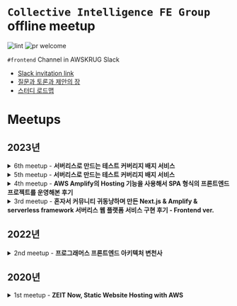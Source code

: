 # `Collective Intelligence FE Group` offline meetup

![lint](https://github.com/public-frontend-group/meetup/workflows/lint/badge.svg)
![pr welcome](https://img.shields.io/badge/issues-welcome-18ffff.svg)

`#frontend` Channel in AWSKRUG Slack

- [Slack invitation link](http://slack.awskr.org)
- [질문과 토론과 제안의 장](https://github.com/public-frontend-group/meetup/issues)
- [스터디 로드맵](https://github.com/orgs/public-frontend-group/projects/1)

# Meetups

## 2023년 

<details>
  <summary>6th meetup - <b>서버리스로 만드는 테스트 커버리지 배지 서비스</b></summary>

  ### `6th meetup`
  - **주최**
    - [2023년 04월 05일 / 프로그래머스](https://www.meetup.com/ko-KR/awskrug/events/292358230/)
  - **주제**
    - 발표
      - [`Florian Ludot (Florian Ludot@Slack)`](https://florianldt.com/)님 - [스토리북: UI 개발 프로세스를 간소화시키는 스토리북 전반적인 소개](https://docs.google.com/presentation/d/1t3Hcpeo_DfmhtbEs1JKas-tOlagahEpp)


  &nbsp;&nbsp;&nbsp;&nbsp;&nbsp;&nbsp;&nbsp;&nbsp;
  <img src="https://scontent-ssn1-1.xx.fbcdn.net/v/t39.30808-6/336269517_185298034308637_675844167759478748_n.jpg?_nc_cat=104&ccb=1-7&_nc_sid=5cd70e&_nc_ohc=CvwrkHjHfecAX9_dL9_&_nc_ht=scontent-ssn1-1.xx&oh=00_AfC1FkhJX1kexMZTybP1nUKRaPY3Dn10rTC_ynG85lY0wg&oe=6434E61D" width="350"/>
  <img src="https://scontent-ssn1-1.xx.fbcdn.net/v/t39.30808-6/336670055_559839062907721_7253057857121961629_n.jpg?_nc_cat=103&ccb=1-7&_nc_sid=5cd70e&_nc_ohc=itO8cvnktY4AX-90WZ7&_nc_ht=scontent-ssn1-1.xx&oh=00_AfCVqvORNIhzT1C_DmbWsrps5S7yvUlO-SICSnoiaJXB5g&oe=643553C4" width="350"/>
  <img src="https://scontent-ssn1-1.xx.fbcdn.net/v/t39.30808-6/336211032_139929648843390_4060500472326014533_n.jpg?_nc_cat=110&ccb=1-7&_nc_sid=5cd70e&_nc_ohc=MW8MZigP9N8AX__ndtL&_nc_ht=scontent-ssn1-1.xx&oh=00_AfAOzvyTHF8vGBM03RN24P5_6HCiCu8MOv-rCWxjBXQoUA&oe=6434D089" width="350"/>
  <img src="https://scontent-ssn1-1.xx.fbcdn.net/v/t39.30808-6/336532398_581787884014898_8472105990660617117_n.jpg?_nc_cat=102&ccb=1-7&_nc_sid=5cd70e&_nc_ohc=Zzh1j765tNYAX-eKE85&_nc_ht=scontent-ssn1-1.xx&oh=00_AfAs4y1dP_09iGY_yb7M8sG1yyHXMSnU3HXzsC1AZEbXJQ&oe=6434E81D" width="350"/>
</details>

<details>
  <summary>5th meetup - <b>서버리스로 만드는 테스트 커버리지 배지 서비스</b></summary>

  ### `5th meetup`
  - **주최**
    - [2023년 03월 08일 / 프로그래머스](https://www.meetup.com/ko-KR/awskrug/events/291635141/)
  - **주제**
    - 발표
      - [`박성천 (Park Sungchun@Slack)`](https://www.meetup.com/ko-KR/awskrug/members/379333254/profile)님 - [서버리스로 만드는 테스트 커버리지 배지 서비스](./keynotes/230308_serverless_test_coverage_badge_service.pdf)
      - **발표 코드**: https://gitlab.com/new.sungchuni/coverages


  &nbsp;&nbsp;&nbsp;&nbsp;&nbsp;&nbsp;&nbsp;&nbsp;
  <img src="https://secure.meetupstatic.com/photos/event/8/0/d/1/highres_511172977.webp?w=1920" width="350"/>
</details>

<details>
  <summary>4th meetup - <b>AWS Amplify의 Hosting 기능을 사용해서 SPA 형식의 프론트엔드 프로젝트를 운영해본 후기</b></summary>

  ### `4th meetup`
  - **주최**
    - [2023년 02월 01일 / 프로그래머스](https://www.meetup.com/ko-KR/awskrug/events/291017042)
  - **주제**
    - Lightening Talk
      - 김영익님 - 구디모임 소개, 라이트닝토크 사은품 증정
      - 박찬민님 - '이런 리더/동료/팀원과 일하고 싶다'에 대한 토론 & '코드리뷰에서 무엇을 신경쓰는가'에 대한 토론
    - 발표
      - [`박찬민(pcm@Slack)`](https://www.meetup.com/ko-KR/awskrug/members/224099023/profile)님 - [AWS Amplify의 Hosting 기능을 사용해서 SPA 형식의 프론트엔드 프로젝트를 운영해본 후기](https://www.slideshare.net/ChanMinPark12/spa-aws-amplify-hosting)


  &nbsp;&nbsp;&nbsp;&nbsp;&nbsp;&nbsp;&nbsp;&nbsp;
  <img src="https://secure.meetupstatic.com/photos/event/1/9/f/e/highres_510306654.webp?w=1920" width="350"/>
  <img src="https://secure.meetupstatic.com/photos/event/1/9/f/c/highres_510306652.webp?w=1920" width="350"/>
  <br>
  &nbsp;&nbsp;&nbsp;&nbsp;&nbsp;&nbsp;&nbsp;&nbsp;
  <img src="https://secure.meetupstatic.com/photos/event/1/a/0/c/highres_510306668.webp?w=1920" width="350"/>
  <img src="https://secure.meetupstatic.com/photos/event/1/a/0/b/highres_510306667.webp?w=1920" width="350"/>
</details>

<details>
  <summary>3rd meetup - <b>혼자서 커뮤니티 귀동냥하며 만든 Next.js & Amplify & serverless framework 서버리스 웹 플랫폼 서비스 구현 후기 - Frontend ver.</b></summary>

  ### `3rd meetup`
  - **주최**
    - [2023년 01월 04일 / 프로그래머스](https://www.meetup.com/ko-KR/awskrug/events/290439212/)
  - **주제**
    - Lightening Talk
      - 김태웅님 - 판교모임/자격증모임 소개
      - 최진영님 - AWS serverless 아키텍쳐 소개
      - 박찬민님 - "웹에서 사용자가 입력 못하는 값도 \<input\>으로 보여줄까?" 에 대한 토론
      - 성기동님 - DND 소개
    - 발표
      - [`박태성(geoseong@Slack)`](https://www.meetup.com/ko-KR/awskrug/members/184515293/profile/)님 - [혼자서 커뮤니티 귀동냥하며 만든 Next.js & Amplify & serverless framework 서버리스 웹 플랫폼 서비스 구현 후기 - Frontend ver.](https://www.slideshare.net/TaeSeongPark2/nextjs-amplify-serverless-framework-frontend-ver)


  &nbsp;&nbsp;&nbsp;&nbsp;&nbsp;&nbsp;&nbsp;&nbsp;
  <img src="https://secure.meetupstatic.com/photos/event/1/6/b/6/highres_509645814.webp?w=1920" width="350"/>
  <img src="https://secure.meetupstatic.com/photos/event/1/6/a/1/highres_509645793.webp?w=1920" width="350"/>
  <br>
  &nbsp;&nbsp;&nbsp;&nbsp;&nbsp;&nbsp;&nbsp;&nbsp;
  <img src="https://secure.meetupstatic.com/photos/event/1/6/b/8/highres_509645816.webp?w=1920" width="350"/>
  <img src="https://secure.meetupstatic.com/photos/event/1/6/b/e/highres_509645822.webp?w=1920" width="350"/>
  <br>
  &nbsp;&nbsp;&nbsp;&nbsp;&nbsp;&nbsp;&nbsp;&nbsp;
  <img src="https://secure.meetupstatic.com/photos/event/1/6/b/b/highres_509645819.webp?w=1920" width="350"/>
</details>

## 2022년

<details>
  <summary>2nd meetup - <b>프로그래머스 프론트엔드 아키텍처 변천사</b></summary>

  ### `2nd meetup`
  - **주최**
    - [2022년 12월 07일 / 프로그래머스](https://www.meetup.com/ko-KR/awskrug/events/289852920/)
  - **주제**
    - Lightening Talk
      - 오거나이저 소개, 모임운영방식 공유, 참가자 적극적인 토론 독려
    - 발표
      - [`김은수(Eunsu Kim@Slack)`](https://www.meetup.com/ko-KR/awskrug/members/370869556/profile/)님 - [프로그래머스 프론트엔드 아키텍처 변천사: 좋은 개발 경험을 찾아서](https://www.slideshare.net/PeterEunsuKim/ss-254807863)


  &nbsp;&nbsp;&nbsp;&nbsp;&nbsp;&nbsp;&nbsp;&nbsp;
  <img src="https://secure.meetupstatic.com/photos/event/c/b/e/c/highres_509092204.webp?w=1920" width="350"/>
  <img src="https://secure.meetupstatic.com/photos/event/c/b/f/2/highres_509092210.webp?w=1920" width="350"/>
  <br>
  &nbsp;&nbsp;&nbsp;&nbsp;&nbsp;&nbsp;&nbsp;&nbsp;
  <img src="https://secure.meetupstatic.com/photos/event/c/b/e/b/highres_509092203.webp?w=1920" width="350"/>
  <img src="https://secure.meetupstatic.com/photos/event/9/f/b/e/highres_509080894.webp?w=1920" width="350"/>
  <br>
  &nbsp;&nbsp;&nbsp;&nbsp;&nbsp;&nbsp;&nbsp;&nbsp;
  <img src="https://secure.meetupstatic.com/photos/event/c/b/e/e/highres_509092206.webp?w=1920" width="350"/>
</details>

## 2020년
<details>
  <summary>1st meetup - <b>ZEIT Now, Static Website Hosting with AWS</b></summary>

  ### `1st meetup`
  - **주최**
    - [2020년 02월 10일 / AWS(12F, GS Tower)](https://www.meetup.com/ko-KR/awskrug/events/268417809/)
  - **주제**
    - 오리엔테이션
    - Lightening Talk
      - [`길병찬`]님 - ZEIT Now
    - 발표
      - [`박찬민(pcm@Slack)`](https://www.meetup.com/ko-KR/awskrug/members/224099023/profile)님 - [Static Website Hosting with AWS](https://www.slideshare.net/ChanMinPark12/static-website-hosting-with-aws-frontend-meetup)


  &nbsp;&nbsp;&nbsp;&nbsp;&nbsp;&nbsp;&nbsp;&nbsp;
  <img src="https://secure.meetupstatic.com/photos/event/4/7/4/9/highres_488958249.webp?w=350" width="350"/>
  <img src="https://secure.meetupstatic.com/photos/event/4/7/6/8/highres_488958280.webp?w=350" width="350"/>
  <br>
  &nbsp;&nbsp;&nbsp;&nbsp;&nbsp;&nbsp;&nbsp;&nbsp;
  <img src="https://secure.meetupstatic.com/photos/event/4/7/6/e/highres_488958286.webp?w=350" width="350"/>
  <img src="https://secure.meetupstatic.com/photos/event/4/7/6/f/highres_488958287.webp?w=350" width="350"/>
  <br>
  &nbsp;&nbsp;&nbsp;&nbsp;&nbsp;&nbsp;&nbsp;&nbsp;
  <img src="https://secure.meetupstatic.com/photos/event/4/7/6/c/highres_488958284.webp?w=350" width="350"/>
  <img src="https://secure.meetupstatic.com/photos/event/4/7/6/d/highres_488958285.webp?w=350" width="350"/>
</details>
